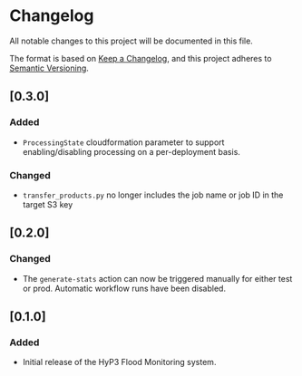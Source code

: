 # Changelog
All notable changes to this project will be documented in this file.

The format is based on [Keep a Changelog](https://keepachangelog.com/en/1.0.0/),
and this project adheres to [Semantic Versioning](https://semver.org/spec/v2.0.0.html).

## [0.3.0]
### Added
- `ProcessingState` cloudformation parameter to support enabling/disabling processing on a per-deployment basis.
### Changed
- `transfer_products.py` no longer includes the job name or job ID in the target S3 key

## [0.2.0]
### Changed
- The `generate-stats` action can now be triggered manually for either test or prod. Automatic workflow
  runs have been disabled.

## [0.1.0]
### Added
- Initial release of the HyP3 Flood Monitoring system.
